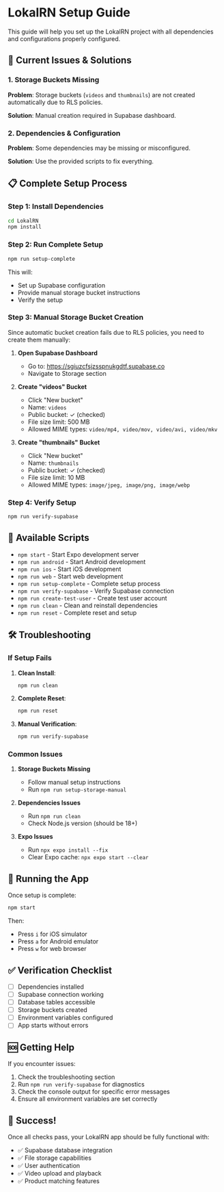 # LokalRN Setup Guide

This guide will help you set up the LokalRN project with all dependencies and configurations properly configured.

## 🚨 Current Issues & Solutions

### 1. Storage Buckets Missing
**Problem**: Storage buckets (`videos` and `thumbnails`) are not created automatically due to RLS policies.

**Solution**: Manual creation required in Supabase dashboard.

### 2. Dependencies & Configuration
**Problem**: Some dependencies may be missing or misconfigured.

**Solution**: Use the provided scripts to fix everything.

## 📋 Complete Setup Process

### Step 1: Install Dependencies
```bash
cd LokalRN
npm install
```

### Step 2: Run Complete Setup
```bash
npm run setup-complete
```

This will:
- Set up Supabase configuration
- Provide manual storage bucket instructions
- Verify the setup

### Step 3: Manual Storage Bucket Creation

Since automatic bucket creation fails due to RLS policies, you need to create them manually:

1. **Open Supabase Dashboard**
   - Go to: https://sgiuzcfsjzsspnukgdtf.supabase.co
   - Navigate to Storage section

2. **Create "videos" Bucket**
   - Click "New bucket"
   - Name: `videos`
   - Public bucket: ✓ (checked)
   - File size limit: 500 MB
   - Allowed MIME types: `video/mp4, video/mov, video/avi, video/mkv`

3. **Create "thumbnails" Bucket**
   - Click "New bucket"
   - Name: `thumbnails`
   - Public bucket: ✓ (checked)
   - File size limit: 10 MB
   - Allowed MIME types: `image/jpeg, image/png, image/webp`

### Step 4: Verify Setup
```bash
npm run verify-supabase
```

## 🔧 Available Scripts

- `npm start` - Start Expo development server
- `npm run android` - Start Android development
- `npm run ios` - Start iOS development
- `npm run web` - Start web development
- `npm run setup-complete` - Complete setup process
- `npm run verify-supabase` - Verify Supabase connection
- `npm run create-test-user` - Create test user account
- `npm run clean` - Clean and reinstall dependencies
- `npm run reset` - Complete reset and setup

## 🛠️ Troubleshooting

### If Setup Fails

1. **Clean Install**:
   ```bash
   npm run clean
   ```

2. **Complete Reset**:
   ```bash
   npm run reset
   ```

3. **Manual Verification**:
   ```bash
   npm run verify-supabase
   ```

### Common Issues

1. **Storage Buckets Missing**
   - Follow manual setup instructions
   - Run `npm run setup-storage-manual`

2. **Dependencies Issues**
   - Run `npm run clean`
   - Check Node.js version (should be 18+)

3. **Expo Issues**
   - Run `npx expo install --fix`
   - Clear Expo cache: `npx expo start --clear`

## 📱 Running the App

Once setup is complete:

```bash
npm start
```

Then:
- Press `i` for iOS simulator
- Press `a` for Android emulator
- Press `w` for web browser

## ✅ Verification Checklist

- [ ] Dependencies installed
- [ ] Supabase connection working
- [ ] Database tables accessible
- [ ] Storage buckets created
- [ ] Environment variables configured
- [ ] App starts without errors

## 🆘 Getting Help

If you encounter issues:

1. Check the troubleshooting section
2. Run `npm run verify-supabase` for diagnostics
3. Check the console output for specific error messages
4. Ensure all environment variables are set correctly

## 🎉 Success!

Once all checks pass, your LokalRN app should be fully functional with:
- ✅ Supabase database integration
- ✅ File storage capabilities
- ✅ User authentication
- ✅ Video upload and playback
- ✅ Product matching features 